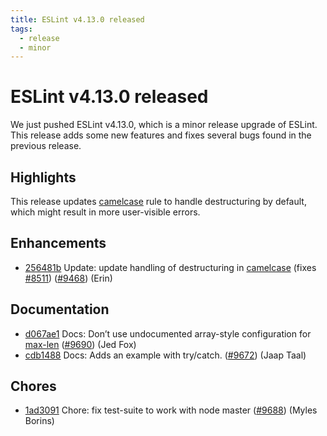 ```yaml
---
title: ESLint v4.13.0 released
tags:
  - release
  - minor
---
```

# ESLint v4.13.0 released

We just pushed ESLint v4.13.0, which is a minor release upgrade of ESLint. This release adds some new features and fixes several bugs found in the previous release.


## Highlights

This release updates [camelcase](/docs/rules/camelcase) rule to handle destructuring by default, which might result in more user-visible errors.



## Enhancements


* [256481b](https://github.com/eslint/eslint/commit/256481b) Update: update handling of destructuring in [camelcase](/docs/rules/camelcase) (fixes [#8511](https://github.com/eslint/eslint/issues/8511)) ([#9468](https://github.com/eslint/eslint/issues/9468)) (Erin)






## Documentation


* [d067ae1](https://github.com/eslint/eslint/commit/d067ae1) Docs: Don’t use undocumented array-style configuration for [max-len](/docs/rules/max-len) ([#9690](https://github.com/eslint/eslint/issues/9690)) (Jed Fox)
* [cdb1488](https://github.com/eslint/eslint/commit/cdb1488) Docs: Adds an example with try/catch. ([#9672](https://github.com/eslint/eslint/issues/9672)) (Jaap Taal)








## Chores


* [1ad3091](https://github.com/eslint/eslint/commit/1ad3091) Chore: fix test-suite to work with node master ([#9688](https://github.com/eslint/eslint/issues/9688)) (Myles Borins)
